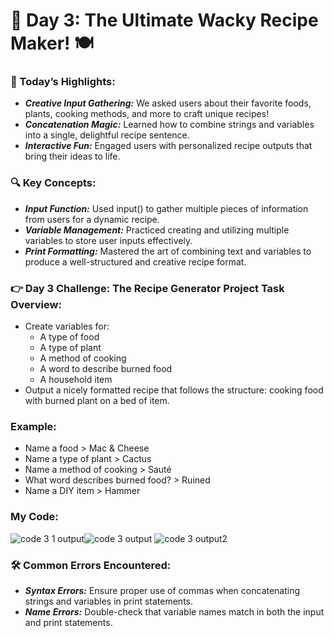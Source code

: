 # 🌟 Day 3: The Ultimate Wacky Recipe Maker! 🍽️

### 🎊 Today’s Highlights:

* ***Creative Input Gathering:*** We asked users about their favorite foods, plants, cooking methods, and more to craft unique recipes!
* ***Concatenation Magic:*** Learned how to combine strings and variables into a single, delightful recipe sentence.
* ***Interactive Fun:*** Engaged users with personalized recipe outputs that bring their ideas to life.

### 🔍 Key Concepts:

* ***Input Function:*** Used input() to gather multiple pieces of information from users for a dynamic recipe.
* ***Variable Management:*** Practiced creating and utilizing multiple variables to store user inputs effectively.
* ***Print Formatting:*** Mastered the art of combining text and variables to produce a well-structured and creative recipe format.

### 👉 Day 3 Challenge: The Recipe Generator Project Task Overview:

* Create variables for:
  * A type of food
  * A type of plant
  * A method of cooking
  * A word to describe burned food
  * A household item
* Output a nicely formatted recipe that follows the structure: cooking food with burned plant on a bed of item.

### Example:

* Name a food > Mac & Cheese
* Name a type of plant > Cactus
* Name a method of cooking > Sauté
* What word describes burned food? > Ruined
* Name a DIY item > Hammer

### My Code:

![code 3 1 output](https://github.com/user-attachments/assets/24ac8dbf-d002-4606-98ca-b41382453cb4)![code 3 output](https://github.com/user-attachments/assets/4fed5467-805c-4635-a23a-1ff77f16d56a)
![code 3 output2](https://github.com/user-attachments/assets/27451535-ef6f-41db-8582-e19c0dfc019f)


### 🛠️ Common Errors Encountered:

* ***Syntax Errors:*** Ensure proper use of commas when concatenating strings and variables in print statements.
* ***Name Errors:*** Double-check that variable names match in both the input and print statements.
